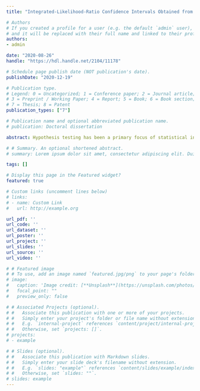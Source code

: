 ```yaml
---
title: "Integrated-Likelihood-Ratio Confidence Intervals Obtained from Data Via a Double-Sampling Scenario"

# Authors
# If you created a profile for a user (e.g. the default `admin` user), write the username (folder name) here 
# and it will be replaced with their full name and linked to their profile.
authors:
- admin

date: "2020-08-26"
handle: "https://hdl.handle.net/2104/11178"

# Schedule page publish date (NOT publication's date).
publishDate: "2020-12-19"

# Publication type.
# Legend: 0 = Uncategorized; 1 = Conference paper; 2 = Journal article;
# 3 = Preprint / Working Paper; 4 = Report; 5 = Book; 6 = Book section;
# 7 = Thesis; 8 = Patent
publication_types: ["7"]

# Publication name and optional abbreviated publication name.
# publication: Doctoral dissertation

abstract: Hypothesis testing has been a primary focus of statistical inference. Recently, confidence intervals (CIs) have been suggested as a superior inference form because of the additional information they provide to a scientist to aid decision making. For public health data, business data, and other types of data, misclassification is often present and can cause estimators to be biased, thus leading to incorrect conclusions. Tenenbein (1970) has provided a double-sampling scheme to correct for misclassification through the use of an infallible data set that is combined with a larger fallible data set subject to misclassification. Many authors have utilized the double-sampling procedure to correct for misclassification in their data. When constructing confidence intervals, for instance, Rahardja and Yang (2015) derived Wald intervals for one-sample binomial problems, and Lyles (2002) proposed a Wald interval for two-sample binomial problems. Also, Riggs et al. (2009) provided confidence intervals for one-sample Poisson rate parameters. In addition, Li (2009) built similar intervals for the difference of two Poisson rate parameters. We derive integrated-likelihood-ratio (ILR) confidence intervals, first proposed by Severini (2010), for each of these situations to demonstrate their effectiveness in estimating parameters from data subject to misclassification. In chapter one, we derive an ILR CI for a one-sample binomial data set and demonstrate that it has at least nominal coverage while providing narrow average interval widths when the binomial parameter is small. In chapter two, we apply a transformation related to one from Fisher and Robbins (2019) to make the ILR CI less conservative when estimating a one-sample binomial parameter, thus providing closer-to-nominal coverage while decreasing the average interval width. In chapter three, we extend the ILR CI to estimate the log odds-ratio of two binomial parameters when the binary data are subject to misclassification. Finally, in chapter four we demonstrate the ILR CI’s efficacy versus the Wald and score CIs for estimating the ratio of two Poisson rate parameters using data sampled via a double-sampling scenario.

# # Summary. An optional shortened abstract.
# summary: Lorem ipsum dolor sit amet, consectetur adipiscing elit. Duis posuere tellus ac convallis placerat. Proin tincidunt magna sed ex sollicitudin condimentum.

tags: []

# Display this page in the Featured widget?
featured: true

# Custom links (uncomment lines below)
# links:
# - name: Custom Link
#   url: http://example.org

url_pdf: ''
url_code: ''
url_dataset: ''
url_poster: ''
url_project: ''
url_slides: ''
url_source: ''
url_video: ''

# # Featured image
# # To use, add an image named `featured.jpg/png` to your page's folder. 
# image:
#   caption: 'Image credit: [**Unsplash**](https://unsplash.com/photos/pLCdAaMFLTE)'
#   focal_point: ""
#   preview_only: false

# # Associated Projects (optional).
# #   Associate this publication with one or more of your projects.
# #   Simply enter your project's folder or file name without extension.
# #   E.g. `internal-project` references `content/project/internal-project/index.md`.
# #   Otherwise, set `projects: []`.
# projects:
# - example

# # Slides (optional).
# #   Associate this publication with Markdown slides.
# #   Simply enter your slide deck's filename without extension.
# #   E.g. `slides: "example"` references `content/slides/example/index.md`.
# #   Otherwise, set `slides: ""`.
# slides: example
---
```

